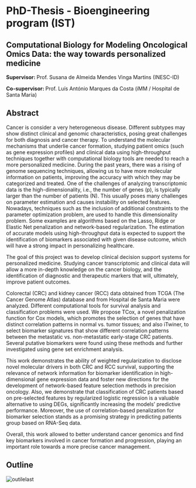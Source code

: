 # PhD-Thesis - Bioengineering program (IST)

## Computational Biology for Modeling Oncological Omics Data: the way towards personalized medicine

<b> Supervisor: </b> Prof. Susana de Almeida Mendes Vinga Martins (INESC-ID)

<b> Co-supervisor: </b> Prof. Luís António Marques da Costa (iMM / Hospital de Santa Maria)

## Abstract

Cancer is consider a very heterogeneous disease. Different subtypes may show distinct clinical and genomic characteristics, posing great challenges for both diagnosis and cancer therapy. To understand the molecular mechanisms that underlie cancer formation, studying patient omics (such as gene expression profiles) and clinical data using high-throughput techniques together with computational biology tools are needed to reach a more personalized medicine. 
During the past years, there was a rising of genome sequencing techniques, allowing us to have more molecular information on patients, improving the accuracy with which they may be categorized and treated. One of the challenges of analyzing transcriptomic data is the high-dimensionality, i.e., the number of genes (p), is typically larger than the number of patients (N). This usually poses many challenges on parameter estimation and causes instability on selected features. Nowadays, techniques such as the inclusion of additional constraints to the parameter optimization problem, are used to handle this dimensionality problem. Some examples are algorithms based on the Lasso, Ridge or Elastic Net penalization and network-based regularization. The estimation of accurate models using high-throughput data is expected to support the identification of biomarkers associated with given disease outcome, which will have a strong impact in personalizing healthcare. 

The goal of this project was to develop clinical decision support systems for personalized medicine. Studying cancer transcriptomic and clinical data will allow a more in-depth knowledge on the cancer biology, and the identification of diagnostic and therapeutic markers that will, ultimately, improve patient outcomes.

Colorectal (CRC) and kidney cancer (RCC) data obtained from TCGA (The Cancer Genome Atlas) database and from Hospital de Santa Maria were analyzed. Different computational tools for survival analysis and classification problems were used. We propose TCox, a novel penalization function for Cox models, which promotes the selection of genes that have distinct correlation patterns in normal vs. tumor tissues; and also iTwiner, to select biomarker signatures that show different correlation patterns between the metastatic vs. non-metastatic early-stage CRC patients. Several putative biomarkers were found using these methods and further investigated using gene set enrichment analysis. 

This work demonstrates the ability of weighted regularization to disclose novel molecular drivers in both CRC and RCC survival, supporting the relevance of network information for biomarker identification in high-dimensional gene expression data and foster new directions for the development of network-based feature selection methods in precision oncology. Also, we demonstrate that classification of CRC patients based on pre-selected features by regularized logistic regression is a valuable alternative to using DEGs, significantly increasing the models’ predictive performance. Moreover, the use of correlation-based penalization for biomarker selection stands as a promising strategy in predicting patients group based on RNA-Seq data.

Overall, this work allowed to better understand cancer genomics and find key biomarkers involved in cancer formation and progression, playing an important role towards a more precise cancer management.

## Outline

![outilelast](https://user-images.githubusercontent.com/45852638/203018243-97875e75-b770-4f58-a87d-122101b60bd4.png)


